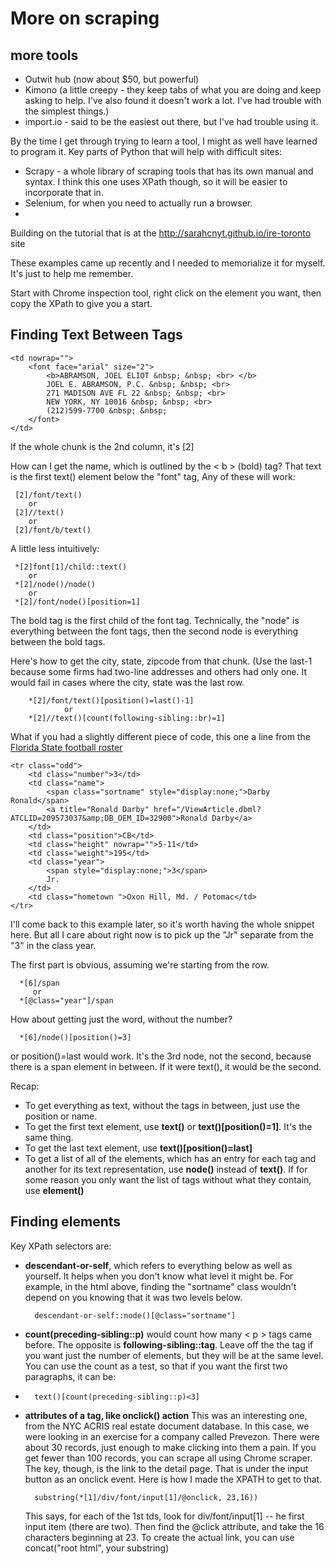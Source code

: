 # More on scraping

## more tools
* Outwit hub (now about $50, but powerful)
* Kimono (a little creepy - they keep tabs of what you are doing and keep asking to help. I've also found it doesn't work a lot. I've had trouble with the simplest things.)
* import.io - said to be the easiest out there, but I've had trouble using it. 

By the time I get through trying to learn a tool, I might as well have learned to program it. Key parts of Python that will help with difficult sites:

* Scrapy - a whole library of scraping tools that has its own manual and syntax. I think this one uses XPath though, so it will be easier to incorporate that in.
* Selenium, for when you need to actually run a browser. 
* 

Building on the tutorial that is at the http://sarahcnyt.github.io/ire-toronto site

These examples came up recently and I needed to memorialize it for myself.  It's just to help me remember.

Start with Chrome inspection tool, right click on the element you want, then copy the XPath to give you a start. 

## Finding Text Between Tags


    <td nowrap="">
		<font face="arial" size="2">
			<b>ABRAMSON, JOEL ELIOT &nbsp; &nbsp; <br> </b>
			JOEL E. ABRAMSON, P.C. &nbsp; &nbsp; <br> 
			271 MADISON AVE FL 22 &nbsp; &nbsp; <br>
			NEW YORK, NY 10016 &nbsp; &nbsp; <br>
			(212)599-7700 &nbsp; &nbsp;
		</font>
	</td>

If the whole chunk is the 2nd column, it's [2] 

How can I get the name, which is outlined by the   < b >  (bold) tag? That text is the first text() element below the "font" tag, Any of these will work:  

     [2]/font/text()
		or
	 [2]//text()
		or
	 [2]/font/b/text()

A little less intuitively:

     *[2]font[1]/child::text()
		or
	 *[2]/node()/node()
		or
	 *[2]/font/node()[position=1]

The bold tag is the first child of the font tag. Technically, the "node" is everything between the font tags, then the second node is everything between the bold tags.

Here's how to get the city, state, zipcode from that chunk. (Use the last-1 because some firms had two-line addresses and others had only one. It would fail in cases where the city, state was the last row. 

		*[2]/font/text()[position()=last()-1]
				or
		*[2]//text()[count(following-sibling::br)=1]
		

What if you had a slightly different piece of code, this one a line from the [Florida State football roster](http://www.seminoles.com/SportSelect.dbml?SPID=157113&SPSID=917030)

	<tr class="odd">
		<td class="number">3</td>
		<td class="name">
			<span class="sortname" style="display:none;">Darby Ronald</span>
			<a title="Ronald Darby" href="/ViewArticle.dbml?ATCLID=209573037&amp;DB_OEM_ID=32900">Ronald Darby</a>
		</td>
		<td class="position">CB</td>
		<td class="height" nowrap="">5-11</td>
		<td class="weight">195</td>
		<td class="year">
			<span style="display:none;">3</span>
			Jr.
		</td>
		<td class="hometown ">Oxon Hill, Md. / Potomac</td>
	</tr>

I'll come back to this example later, so it's worth having the whole snippet here. But all I care about right now is to pick up the "Jr" separate from the "3" in the class year. 

The first part is obvious, assuming we're starting from the row.

	  *[6]/span
		 or
	  *[@class="year"]/span

How about getting just the word, without the number? 

	  *[6]/node()[position()=3]

or position()=last would work. It's the 3rd node, not the second, because there is a span element in between. If it were text(), it would be the second.

Recap:

* To get everything as text, without the tags in between, just use the position or name. 
* To get the first text element, use **text()** or **text()[position()=1]**. It's the same thing.
* To get the last text element, use **text()[position()=last]**
* To get a list of all of the elements, which has an entry for each tag and another for its text representation, use **node()** instead of **text()**. If for some reason you only want the list of tags without what they contain, use **element()**

## Finding elements ##

Key XPath selectors are:

* **descendant-or-self**, which refers to everything below as well as yourself. It helps when you don't know what level it might be. For example, in the html above, finding the "sortname" class wouldn't depend on you knowing that it was two levels below. 

		descendant-or-self::node()[@class="sortname"]

* **count(preceding-sibling::p)** would count how many < p > tags came before. The opposite is **following-sibling::tag**. Leave off the the tag if you want just the number of elements, but they will be at the same level. You can use the count as a test, so that if you want the first two paragraphs, it can be: 
* 
		text()[count(preceding-sibling::p)<3]

* **attributes of a tag, like onclick() action** This was an interesting one, from the NYC ACRIS real estate document database. In this case, we were looking in an exercise for a company called Prevezon. There were about 30 records, just enough to make clicking into them a pain. If you get fewer than 100 records, you can scrape all using Chrome scraper. The key, though, is the link to the detail page. That is under the input button as an onclick event. Here is how I made the XPATH to get to that. 

		substring(*[1]/div/font/input[1]/@onclick, 23,16))

	This says, for each of the 1st tds, look for div/font/input[1] -- he first input item (there are two). Then find the @click attribute, and take the 16 characters beginning at 23. To create the actual link, you can use concat("root html", your substring)

